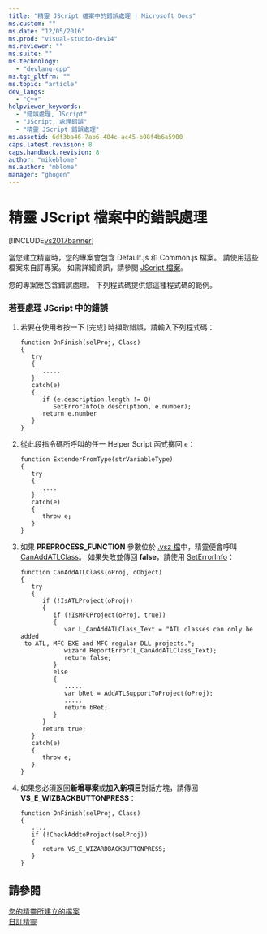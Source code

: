 ```yaml
---
title: "精靈 JScript 檔案中的錯誤處理 | Microsoft Docs"
ms.custom: ""
ms.date: "12/05/2016"
ms.prod: "visual-studio-dev14"
ms.reviewer: ""
ms.suite: ""
ms.technology: 
  - "devlang-cpp"
ms.tgt_pltfrm: ""
ms.topic: "article"
dev_langs: 
  - "C++"
helpviewer_keywords: 
  - "錯誤處理, JScript"
  - "JScript, 處理錯誤"
  - "精靈 JScript 錯誤處理"
ms.assetid: 6df3ba46-7ab6-484c-ac45-b08f4b6a5900
caps.latest.revision: 8
caps.handback.revision: 8
author: "mikeblome"
ms.author: "mblome"
manager: "ghogen"
---
```

# 精靈 JScript 檔案中的錯誤處理
[!INCLUDE[vs2017banner](../assembler/inline/includes/vs2017banner.md)]

當您建立精靈時，您的專案會包含 Default.js 和 Common.js 檔案。  請使用這些檔案來自訂專案。  如需詳細資訊，請參閱 [JScript 檔案](../ide/jscript-file.md)。  
  
 您的專案應包含錯誤處理。  下列程式碼提供您這種程式碼的範例。  
  
### 若要處理 JScript 中的錯誤  
  
1.  若要在使用者按一下 \[完成\] 時擷取錯誤，請輸入下列程式碼：  
  
    ```  
    function OnFinish(selProj, Class)  
    {  
       try  
       {  
          .....  
       }  
       catch(e)  
       {  
          if (e.description.length != 0)  
             SetErrorInfo(e.description, e.number);  
          return e.number  
       }  
    }  
    ```  
  
2.  從此段指令碼所呼叫的任一 Helper Script 函式擲回 `e`：  
  
    ```  
    function ExtenderFromType(strVariableType)  
    {  
       try  
       {  
          ....  
       }  
       catch(e)  
       {  
          throw e;  
       }  
    }  
    ```  
  
3.  如果 **PREPROCESS\_FUNCTION** 參數位於 [.vsz 檔](../ide/dot-vsz-file-project-control.md)中，精靈便會呼叫 [CanAddATLClass](../ide/jscript-functions-for-cpp-wizards.md)。  如果失敗並傳回 **false**，請使用 [SetErrorInfo](../ide/seterrorinfo.md)：  
  
    ```  
    function CanAddATLClass(oProj, oObject)  
    {  
       try  
       {  
          if (!IsATLProject(oProj))  
          {  
             if (!IsMFCProject(oProj, true))  
             {     
                var L_CanAddATLClass_Text = "ATL classes can only be added  
     to ATL, MFC EXE and MFC regular DLL projects.";  
                wizard.ReportError(L_CanAddATLClass_Text);  
                return false;  
             }  
             else  
             {  
                .....  
                var bRet = AddATLSupportToProject(oProj);  
                .....  
                return bRet;  
             }  
          }  
          return true;  
       }  
       catch(e)  
       {  
          throw e;  
       }  
    }  
    ```  
  
4.  如果您必須返回**新增專案**或**加入新項目**對話方塊，請傳回 **VS\_E\_WIZBACKBUTTONPRESS**：  
  
    ```  
    function OnFinish(selProj, Class)  
    {  
       ....  
       if (!CheckAddtoProject(selProj))  
       {  
          return VS_E_WIZARDBACKBUTTONPRESS;  
       }  
    }  
    ```  
  
## 請參閱  
 [您的精靈所建立的檔案](../ide/files-created-for-your-wizard.md)   
 [自訂精靈](../ide/customizing-your-wizard.md)